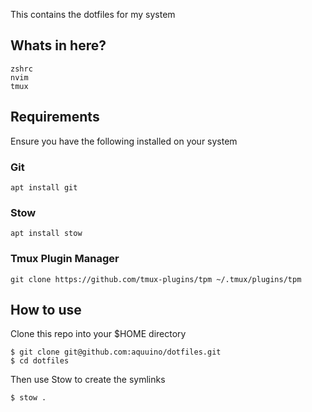 This contains the dotfiles for my system

## Whats in here?

`zshrc`  
`nvim`  
`tmux`

## Requirements

Ensure you have the following installed on your system

### Git

```
apt install git
```

### Stow

```
apt install stow
```

### Tmux Plugin Manager

```
git clone https://github.com/tmux-plugins/tpm ~/.tmux/plugins/tpm
```

##  How to use

Clone this repo into your $HOME directory

```
$ git clone git@github.com:aquuino/dotfiles.git
$ cd dotfiles
```

Then use Stow to create the symlinks

```
$ stow .
```



